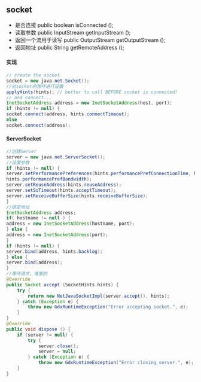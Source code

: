 

## socket

- 是否连接
  public boolean isConnected ();
- 读取参数
  public InputStream getInputStream ();
- 返回一个流用于读写
  public OutputStream getOutputStream ();
- 返回地址
  public String getRemoteAddress ();

#### 实现

```java
// create the socket
socket = new java.net.Socket();
//对socket的惨呼进行设置
applyHints(hints); // better to call BEFORE socket is connected!
// and connect...
InetSocketAddress address = new InetSocketAddress(host, port);
if (hints != null) {
socket.connect(address, hints.connectTimeout);
else
socket.connect(address);
```

#### ServerSocket

```java
//创建server
server = new java.net.ServerSocket();
//设置参数
if (hints != null) {
server.setPerformancePreferences(hints.performancePrefConnectionTime, hints.performancePrefLatency,
hints.performancePrefBandwidth);
server.setReuseAddress(hints.reuseAddress);
server.setSoTimeout(hints.acceptTimeout);
server.setReceiveBufferSize(hints.receiveBufferSize);
}
//绑定地址
InetSocketAddress address;
if( hostname != null ) {
address = new InetSocketAddress(hostname, port); 
} else {
address = new InetSocketAddress(port);
}
if (hints != null) {
server.bind(address, hints.backlog);
} else {
server.bind(address);
}
//等待请求，堵塞的
@Override
public Socket accept (SocketHints hints) {
	try {
		return new NetJavaSocketImpl(server.accept(), hints);
	} catch (Exception e) {
		throw new GdxRuntimeException("Error accepting socket.", e);
	}
}
@Override
public void dispose () {
	if (server != null) {
		try {
			server.close();
			server = null;
		} catch (Exception e) {
			throw new GdxRuntimeException("Error closing server.", e);
	}
}
```

